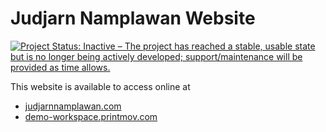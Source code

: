 # Judjarn Namplawan Website
[![Project Status: Inactive – The project has reached a stable, usable state but is no longer being actively developed; support/maintenance will be provided as time allows.](https://www.repostatus.org/badges/latest/inactive.svg)](https://www.repostatus.org/#inactive)

This website is available to access online at
* [judjarnnamplawan.com](http://www.judjarnnamplawan.com)
* [demo-workspace.printmov.com](http://demo-workspace.printmov.com)
